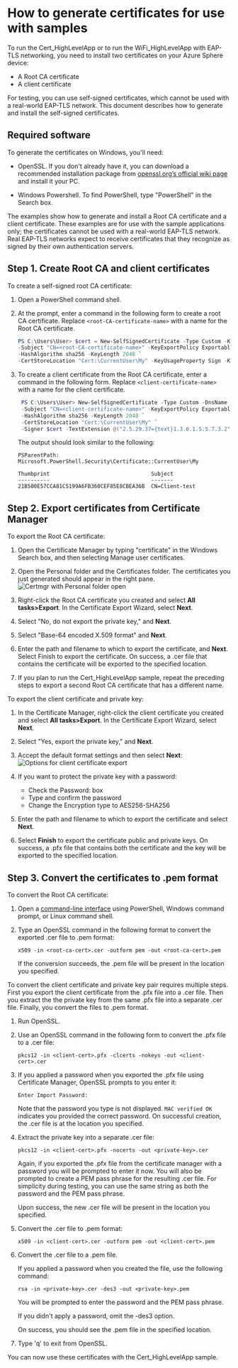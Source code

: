 # How to generate certificates for use with samples

To run the Cert_HighLevelApp or to run the WiFi_HighLevelApp with EAP-TLS networking, you need to install two certificates on your Azure Sphere device:

- A Root CA certificate
- A client certificate

For testing, you can use self-signed certificates, which cannot be used with a real-world EAP-TLS network. This document describes how to generate and install the self-signed certificates.

## Required software

To generate the certificates on Windows, you'll need:

- OpenSSL. If you don't already have it, you can download a recommended installation package from [openssl.org’s official wiki page]( https://wiki.openssl.org/index.php/Binaries) and install it your PC.

- Windows Powershell. To find PowerShell, type "PowerShell" in the Search box.

The examples show how to generate and install a Root CA certificate and a client certificate. These examples are for use with the sample applications only; the certificates cannot be used with a real-world EAP-TLS network. Real EAP-TLS networks expect to receive certificates that they recognize as signed by their own authentication servers.

## Step 1. Create Root CA and client certificates

To create a self-signed root CA certificate:

1. Open a PowerShell command shell.

1. At the prompt, enter a command in the following form to create a root CA certificate. Replace `<root-CA-certificate-name>` with a name for the Root CA certificate.

    ```powershell
    PS C:\Users\User> $cert = New-SelfSignedCertificate -Type Custom -KeySpec Signature `
    -Subject "CN=<root-CA-certificate-name>" -KeyExportPolicy Exportable `
    -HashAlgorithm sha256 -KeyLength 2048 `
    -CertStoreLocation "Cert:\CurrentUser\My" -KeyUsageProperty Sign -KeyUsage CertSign
   ```

1. To create a client certificate from the Root CA certificate, enter a command in the following form. Replace `<client-certificate-name>` with a name for the client certificate.

   ```powershell
    PS C:\Users\User> New-SelfSignedCertificate -Type Custom -DnsName P2SChildCert -KeySpec Signature `
    -Subject "CN=<client-certificate-name>" -KeyExportPolicy Exportable `
    -HashAlgorithm sha256 -KeyLength 2048 `
    -CertStoreLocation "Cert:\CurrentUser\My" `
    -Signer $cert -TextExtension @("2.5.29.37={text}1.3.6.1.5.5.7.3.2")
    ```

   The output should look similar to the following:

   ```console
   PSParentPath: Microsoft.PowerShell.Security\Certificate::CurrentUser\My

   Thumbprint                                Subject
   ----------                                -------
   21B500E57CCA81C5199A6FB360CEF85E8CBEA36B  CN=Client-test
   ```

## Step 2. Export certificates from Certificate Manager

To export the Root CA certificate:

1. Open the Certificate Manager by typing "certificate" in the Windows Search box, and then selecting Manage user certificates.
1. Open the Personal folder and the Certificates folder. The certificates you just generated should appear in the right pane.
   ![Certmgr with Personal folder open](certmgr.png)

1. Right-click the Root CA certificate you created and select **All tasks>Export**. In the Certificate Export Wizard, select **Next**.
1. Select "No, do not export the private key," and **Next**.
1. Select "Base-64 encoded X.509 format" and **Next**.
1. Enter the path and filename to which to export the certificate, and **Next**. Select Finish to export the certificate. On success, a .cer file that contains the certificate will be exported to the specified location.
1. If you plan to run the Cert_HighLevelApp sample, repeat the preceding steps to export a second Root CA certificate that has a different name.

To export the client certificate and private key:

1. In the Certificate Manager, right-click the client certificate you created and select **All tasks>Export**. In the Certificate Export Wizard, select **Next**.
1. Select "Yes, export the private key," and **Next**.
1. Accept the default format settings and then select **Next**:
   ![Options for client certificate export](client-export.png)
1. If you want to protect the private key with a password:

   - Check the Password: box
   - Type and confirm the password
   - Change the Encryption type to AES256-SHA256

1. Enter the path and filename to which to export the certificate and select **Next**.
1. Select **Finish** to export the certificate public and private keys. On success, a .pfx file that contains both the certificate and the key will be exported to the specified location.

## Step 3. Convert the certificates to .pem format

To convert the Root CA certificate:

1. Open a [command-line interface](https://docs.microsoft.com/azure-sphere/reference/overview)  using PowerShell, Windows command prompt, or Linux command shell.
1. Type an OpenSSL command in the following format to convert the exported .cer file to .pem format:

   `x509 -in <root-ca-cert>.cer -outform pem -out <root-ca-cert>.pem`

   If the conversion succeeds, the .pem file will be present in the location you specified.

To convert the client certificate and private key pair requires multiple steps. First you export the client certificate from the .pfx file into a .cer file. Then you extract the the private key from the same .pfx file into a separate .cer file. Finally, you convert the files to .pem format.

1. Run OpenSSL.
1. Use an OpenSSL command in the following form to convert the .pfx file to a .cer file:

   `pkcs12 -in <client-cert>.pfx -clcerts -nokeys -out <client-cert>.cer`

1. If you applied a password when you exported the .pfx file using Certificate Manager, OpenSSL prompts to you enter it:

   `Enter Import Password:`

   Note that the password you type is not displayed. `MAC verified OK` indicates you provided the correct password. On successful creation, the .cer file is at the location you specified.

1. Extract the private key into a separate .cer file:

   `pkcs12 -in <client-cert>.pfx -nocerts -out <private-key>.cer`

   Again, if you exported the .pfx file from the certificate manager with a password you will be prompted to enter it now. You will also be prompted to create a PEM pass phrase for the resulting .cer file. For simplicity during testing, you can use the same string as both the password and the PEM pass phrase.

    Upon success, the new <private-key>.cer file will be present in the location you specified.

1. Convert the <client-cert>.cer file to .pem format:

   `x509 -in <client-cert>.cer -outform pem -out <client-cert>.pem`

1. Convert the <private-key>.cer file to a <private-key>.pem file.

   If you applied a password when you created the file, use the following command:

   `rsa -in <private-key>.cer -des3 -out <private-key>.pem`

   You will be prompted to enter the password and the PEM pass phrase.

    If you didn't apply a password, omit the -des3 option.

    On success, you should see the .pem file in the specified location.

1. Type 'q' to exit from OpenSSL.

You can now use these certificates with the Cert_HighLevelApp sample.
